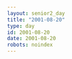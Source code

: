 ```yaml
---
layout: senior2_day
title: "2001-08-20"
type: day
id: 2001-08-20
date: 2001-08-20
robots: noindex
---
```


